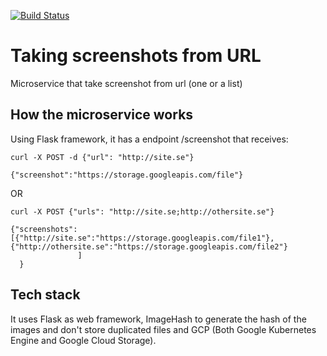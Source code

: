 [![Build Status](https://travis-ci.org/ramonmedeiros/Screenshot_from_url.svg?branch=master)](https://travis-ci.org/ramonmedeiros/Screenshot_from_url)

# Taking screenshots from URL 

Microservice that take screenshot from url (one or a list)

## How the microservice works

Using Flask framework, it has a endpoint /screenshot that receives:
```
curl -X POST -d {"url": "http://site.se"}

{"screenshot":"https://storage.googleapis.com/file"}

```

OR

```
curl -X POST {"urls": "http://site.se;http://othersite.se"}

{"screenshots":[{"http://site.se":"https://storage.googleapis.com/file1"},                                                                     {"http://othersite.se":"https://storage.googleapis.com/file2"}
               ]
  }

```

## Tech stack

It uses Flask as web framework, ImageHash to generate the hash of the images and don't store duplicated files and GCP (Both Google Kubernetes Engine and Google Cloud Storage). 
